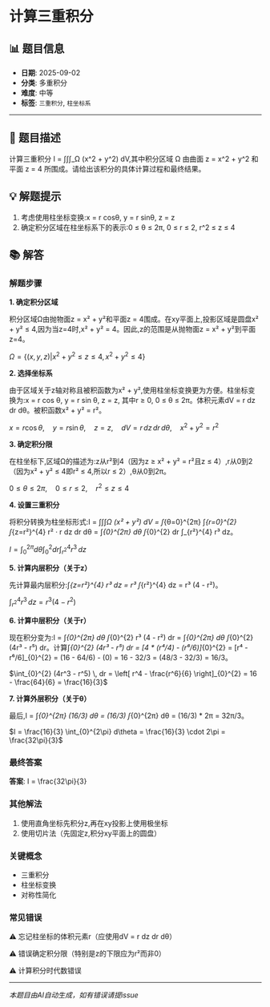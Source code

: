 # 计算三重积分

## 📊 题目信息

- **日期**: 2025-09-02
- **分类**: 多重积分
- **难度**: 中等
- **标签**: `三重积分`, `柱坐标系`

---

## 📝 题目描述

计算三重积分 I = ∫∫∫_Ω (x^2 + y^2) dV,其中积分区域 Ω 由曲面 z = x^2 + y^2 和平面 z = 4 所围成。请给出该积分的具体计算过程和最终结果。

## 💡 解题提示

1. 考虑使用柱坐标变换:x = r cosθ, y = r sinθ, z = z
2. 确定积分区域在柱坐标系下的表示:0 ≤ θ ≤ 2π, 0 ≤ r ≤ 2, r^2 ≤ z ≤ 4

## 📚 解答

### 解题步骤

**1. 确定积分区域**

积分区域Ω由抛物面z = x² + y²和平面z = 4围成。在xy平面上,投影区域是圆盘x² + y² ≤ 4,因为当z=4时,x² + y² = 4。因此,z的范围是从抛物面z = x² + y²到平面z=4。

$\Omega = \{(x,y,z) | x^2 + y^2 \leq z \leq 4, \, x^2 + y^2 \leq 4\}$

**2. 选择坐标系**

由于区域关于z轴对称且被积函数为x² + y²,使用柱坐标变换更为方便。柱坐标变换为:x = r cos θ, y = r sin θ, z = z, 其中r ≥ 0, 0 ≤ θ ≤ 2π。体积元素dV = r dz dr dθ。被积函数x² + y² = r²。

$x = r \cos \theta, \quad y = r \sin \theta, \quad z = z, \quad dV = r \, dz \, dr \, d\theta, \quad x^2 + y^2 = r^2$

**3. 确定积分限**

在柱坐标下,区域Ω的描述为:z从r²到4（因为z ≥ x² + y² = r²且z ≤ 4）,r从0到2（因为x² + y² ≤ 4即r² ≤ 4,所以r ≤ 2）,θ从0到2π。

$0 \leq \theta \leq 2\pi, \quad 0 \leq r \leq 2, \quad r^2 \leq z \leq 4$

**4. 设置三重积分**

将积分转换为柱坐标形式:I = ∫∫∫_Ω (x² + y²) dV = ∫_{θ=0}^{2π} ∫_{r=0}^{2} ∫_{z=r²}^{4} r² · r dz dr dθ = ∫_{0}^{2π} dθ ∫_{0}^{2} dr ∫_{r²}^{4} r³ dz。

$I = \int_{0}^{2\pi} d\theta \int_{0}^{2} dr \int_{r^2}^{4} r^3 \, dz$

**5. 计算内层积分（关于z）**

先计算最内层积分:∫_{z=r²}^{4} r³ dz = r³ ∫_{r²}^{4} dz = r³ (4 - r²)。

$\int_{r^2}^{4} r^3 \, dz = r^3 (4 - r^2)$

**6. 计算中层积分（关于r）**

现在积分变为:I = ∫_{0}^{2π} dθ ∫_{0}^{2} r³ (4 - r²) dr = ∫_{0}^{2π} dθ ∫_{0}^{2} (4r³ - r⁵) dr。计算∫_{0}^{2} (4r³ - r⁵) dr = [4 * (r⁴/4) - (r⁶/6)]_{0}^{2} = [r⁴ - r⁶/6]_{0}^{2} = (16 - 64/6) - (0) = 16 - 32/3 = (48/3 - 32/3) = 16/3。

$\int_{0}^{2} (4r^3 - r^5) \, dr = \left[ r^4 - \frac{r^6}{6} \right]_{0}^{2} = 16 - \frac{64}{6} = \frac{16}{3}$

**7. 计算外层积分（关于θ）**

最后,I = ∫_{0}^{2π} (16/3) dθ = (16/3) ∫_{0}^{2π} dθ = (16/3) * 2π = 32π/3。

$I = \frac{16}{3} \int_{0}^{2\pi} d\theta = \frac{16}{3} \cdot 2\pi = \frac{32\pi}{3}$

### 最终答案

**答案**: I = \frac{32\pi}{3}

### 其他解法

1. 使用直角坐标先积分z,再在xy投影上使用极坐标
2. 使用切片法（先固定z,积分xy平面上的圆盘）

### 关键概念

- 三重积分
- 柱坐标变换
- 对称性简化

### 常见错误

⚠️ 忘记柱坐标的体积元素r（应使用dV = r dz dr dθ）

⚠️ 错误确定积分限（特别是z的下限应为r²而非0）

⚠️ 计算积分时代数错误

---

*本题目由AI自动生成，如有错误请提issue*
